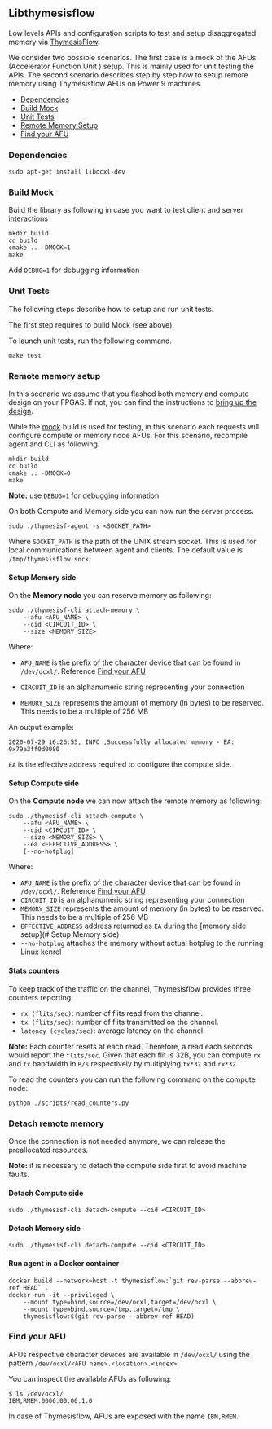 ## Libthymesisflow

Low levels APIs and configuration scripts to test and setup disaggregated memory 
via [ThymesisFlow](https://github.com/OpenCAPI/ThymesisFlow).

We consider two possible scenarios. 
The first case is a mock of the AFUs (Accelerator Function Unit ) setup. 
This is mainly used for unit testing the APIs.
The second scenario describes step by step how to setup remote memory using 
Thymesisflow AFUs on Power 9 machines.

- [Dependencies](#dependencies)
- [Build Mock](#build-mock)
- [Unit Tests](#unit-tests)
- [Remote Memory Setup](#remote-memory-setup)
- [Find your AFU](#find-your-afu)


### Dependencies

```
sudo apt-get install libocxl-dev
```


### Build Mock 

Build the library as following in case you want to test client and server interactions

```
mkdir build
cd build
cmake .. -DMOCK=1
make
```

Add `DEBUG=1` for debugging information

### Unit Tests

The following steps describe how to setup and run unit tests.

The first step requires to build Mock (see above).

To launch unit tests, run the following command.

```
make test
```


### Remote memory setup


In this scenario we assume that you flashed both memory and compute design on your FPGAS.
If not, you can find the instructions to [bring up the design](https://github.com/OpenCAPI/ThymesisFlow#how-to-bring-up-the-design).

While the [mock](#build-mock) build is used for testing, in this scenario each requests will configure compute or memory node AFUs.
For this scenario, recompile agent and CLI as following. 

```
mkdir build
cd build
cmake .. -DMOCK=0
make
```

**Note:** use `DEBUG=1` for debugging information

On both Compute and Memory side you can now run the server process. 

```
sudo ./thymesisf-agent -s <SOCKET_PATH>
```

Where `SOCKET_PATH` is the path of the UNIX stream socket. 
This is used for local communications between agent and clients.
The default value is `/tmp/thymesisflow.sock`.

#### Setup Memory side

On the **Memory node** you can reserve memory as following:

```
sudo ./thymesisf-cli attach-memory \
    --afu <AFU_NAME> \
    --cid <CIRCUIT_ID> \
    --size <MEMORY_SIZE>
```

Where:

* `AFU_NAME` is the prefix of the character device that can be found in `/dev/ocxl/`. Reference [Find your AFU](#find-your-afu)

* `CIRCUIT_ID` is an alphanumeric string representing your connection
* `MEMORY_SIZE` represents the amount of memory (in bytes) to be reserved. This needs to be a multiple of 256 MB

An output example:

```
2020-07-29 16:26:55, INFO ,Successfully allocated memory - EA: 0x79a3ff0d0080 
```

`EA` is the effective address required to configure the compute side. 

#### Setup Compute side

On the **Compute node** we can now attach the remote memory as following:

```
sudo ./thymesisf-cli attach-compute \
    --afu <AFU_NAME> \
    --cid <CIRCUIT_ID> \
    --size <MEMORY_SIZE> \
    --ea <EFFECTIVE_ADDRESS> \
    [--no-hotplug]
```

Where:

* `AFU_NAME` is the prefix of the character device that can be found in `/dev/ocxl/`. Reference [Find your AFU](#find-your-afu)
* `CIRCUIT_ID` is an alphanumeric string representing your connection
* `MEMORY_SIZE` represents the amount of memory (in bytes) to be reserved. This needs to be a multiple of 256 MB
* `EFFECTIVE_ADDRESS` address returned as `EA` during the [memory side setup](# Setup Memory side)
* `--no-hotplug` attaches the memory without actual hotplug to the running Linux kenrel

#### Stats counters

To keep track of the traffic on the channel, Thymesisflow provides three counters reporting:

* `rx (flits/sec)`: number of flits read from the channel.
* `tx (flits/sec)`: number of flits transmitted on the channel.
* `latency (cycles/sec)`: average latency on the channel.

**Note:** Each counter resets at each read. Therefore, a read each seconds would report the `flits/sec`.
Given that each flit is 32B, you can compute `rx` and `tx` bandwidth in `B/s` respectively by multiplying `tx*32` and `rx*32`

To read the counters you can run the following command on the compute node:

```
python ./scripts/read_counters.py
```

### Detach remote memory

Once the connection is not needed anymore, we can release the preallocated resources.

**Note:** it is necessary to detach the compute side first to avoid machine faults.


#### Detach Compute side

```
sudo ./thymesisf-cli detach-compute --cid <CIRCUIT_ID>
```

#### Detach Memory side

```
sudo ./thymesisf-cli detach-compute --cid <CIRCUIT_ID>
```

#### Run agent in a Docker container

```
docker build --network=host -t thymesisflow:`git rev-parse --abbrev-ref HEAD` .
docker run -it --privileged \
	--mount type=bind,source=/dev/ocxl,target=/dev/ocxl \
	--mount type=bind,source=/tmp,target=/tmp \
	thymesisflow:$(git rev-parse --abbrev-ref HEAD)

```


### Find your AFU

AFUs respective character devices are available in `/dev/ocxl/` 
using the pattern `/dev/ocxl/<AFU name>.<location>.<index>`.

You can inspect the available AFUs as following:
```
$ ls /dev/ocxl/
IBM,RMEM.0006:00:00.1.0
```

In case of Thymesisflow, AFUs are exposed with the name `IBM,RMEM`.

